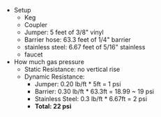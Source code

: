 * Setup
	* Keg
	* Coupler
	* Jumper: 5 feet of 3/8" vinyl
	* Barrier hose: 63.3 feet of 1/4" barrier
	* stainless steel: 6.67 feet of 5/16" stainless
	* faucet
* How much gas pressure
	* Static Resistance: no vertical rise
	* Dynamic Resistance:
		* Jumper: 0.20 lb/ft * 5ft = 1 psi
		* Barrier: 0.30 lb/ft * 63.3ft = 18.99 ~ 19 psi
		* Stainless Steel: 0.3 lb/ft * 6.67ft = 2 psi
		* **Total: 22 psi**